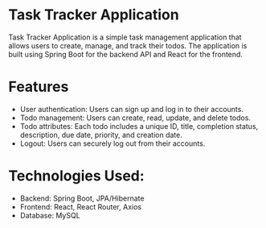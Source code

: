 # Task Tracker Application
Task Tracker Application is a simple task management application that allows users to create, manage, and track their todos. The application is built using Spring Boot for the backend API and React for the frontend.

# Features
- User authentication: Users can sign up and log in to their accounts.
- Todo management: Users can create, read, update, and delete todos.
- Todo attributes: Each todo includes a unique ID, title, completion status,  description, due date, priority, and creation date.
- Logout: Users can securely log out from their accounts.

# Technologies Used:
- Backend: Spring Boot, JPA/Hibernate
- Frontend: React, React Router, Axios
- Database: MySQL
